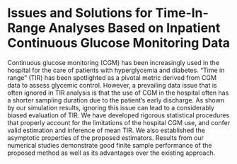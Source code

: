 # Issues and Solutions for Time-In-Range Analyses Based on Inpatient Continuous Glucose Monitoring Data

Continuous glucose monitoring (CGM) has been increasingly used in the hospital for the care of patients with hyperglycemia and diabetes. “Time in range” (TIR) has been spotlighted as a pivotal metric derived from CGM data to assess glycemic control. However, a prevailing data issue that is often ignored in TIR analysis is that the use of CGM in the hospital often has a shorter sampling duration due to the patient’s early discharge. As shown by our simulation results, ignoring this issue can lead to a considerably biased evaluation of TIR. We have developed rigorous statistical procedures that properly account for the limitations of the hospital CGM use, and confer valid estimation and inference of mean TIR. We also established the asymptotic properties of the proposed estimators. Results from our numerical studies demonstrate good finite sample performance of the proposed method as well as its advantages over the existing approach.
